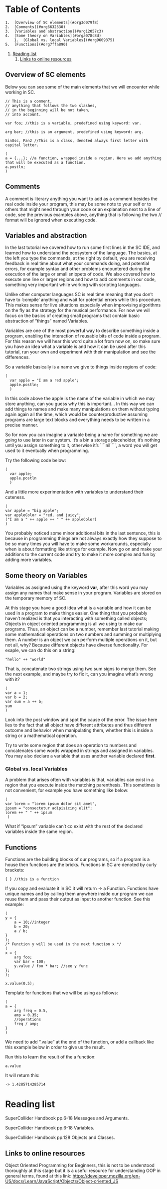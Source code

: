 
# Table of Contents

    1.  [Overview of SC elements](#org3d079f8)
    2.  [Comments](#org6632530)
    3.  [Variables and abstraction](#org12057c3)
    4.  [Some theory on Variables](#orga078c8d)
        1.  [Global vs. local Variables](#org9609375)
    5.  [Functions](#org7ffa890)
1.  [Reading list](#org91024ac)
    1.  [Links to online resources](#org99ff975)



<a id="org3d079f8"></a>

## Overview of SC elements

Below you can see some of the main elements that we will encounter while working in SC.

    // This is a comment,
    // anything that follows the two slashes,
    // in the beginning will be not taken,
    // into account.
    
    var foo; //this is a variable, predefined using keyword: var.
    
    arg bar; //this is an argument, predefined using keyword: arg.
    
    SinOsc, Pan2 //This is a class, denoted always first letter with capital letter.
    
    (
    a = {...}; //a function, wrapped inside a region. Here we add anything that will be executed as a function.
    a.postln;
    )


<a id="org6632530"></a>

## Comments

A comment is literary anything you want to add as a comment besides the real code inside your program, this may be some note to your self or to others that might need through your code or an explanation next to a line of code, see the previous examples above, anything that is following the two // format will be ignored when executing code.


<a id="org12057c3"></a>

## Variables and abstraction

In the last tutorial we covered how to run some first lines in the SC
IDE, and learned how to understand the ecosystem of the language. The
basics, at the left you type the commands, at the right by default, you
are receiving feedback in real time about what your commands doing, and
potential errors, for example syntax and other problems encountered
during the execution of the large or small snippets of code. We also
covered how to execute one line or larger regions and how to add
comments in our code, something very important while working with
scripting languages.

Unlike other computer languages SC is real time meaning that you don&rsquo;t
have to &rsquo;compile&rsquo; anything and wait for potential errors while this
procedure. This makes sense for live situations especially when
improvising algorithms on the fly as the strategy for the musical
performance. For now we will focus
on the basics of creating small programs that contain basic abstraction
of &ldquo;things&rdquo; named Variables.

Variables are one of the most powerful way to describe something inside
a program, enabling the interaction of reusable bits of
code inside a program. For this reason we will hear this word quite a
lot from now on, so make sure you have an idea what a variable is and
how it can be used after this tutorial, run your own and experiment with
their manipulation and see the differences.

So a variable basically is a name we give to things inside regions of
code:

    (
      var apple = "I am a red apple";
      apple.postln;
      )

In this code above the apple is the name of the variable in which we may store
anything, can you guess why this is important&#x2026; In
this way we can add things to names and make many manipulations on them
without typing again again all the time, which would be
counterproductive assuming programs are large text blocks and everything
needs to be written in a precise manner.

So for now you can imagine a variable being a name for something we are
going to use later in our system. It&rsquo;s a bin a storage placeholder, it&rsquo;s
nothing until you assign something to it, otherwise it&rsquo;s \`\`\`\`nil\`\`\`\`, a
word you will get used to it eventually when programming.

Try the following code below:

    (
      var apple;
      apple.postln
      )

And a little more experimentation with variables to understand their cuteness.

    (
    var apple = "big apple";
    var appleColor = "red, and juicy";
    ("I am a " ++ apple ++ " " ++ appleColor)
    )

You probably noticed some minor additional bits in the last sentence, this is because in programming things are not always exactly how they suppose to be so many times you will have to make some workarounds, especially when is about formatting like strings for example. Now go on and make your additions to the current code and try to make it more complex and fun by adding more variables.


<a id="orga078c8d"></a>

## Some theory on Variables

Variables as assigned using the keyword **var**, after this word you may assign any names that make sense in your program. Variables are stored on the temporary memory of SC.

At this stage you have a good idea what is a variable and how it can be
used in a program to make things easier. One thing that you probably
haven&rsquo;t realized is that you interacting with something called objects;
Objects in object oriented programming is all we using to make our
programs. Thus, an object can be a number, remember last tutorial making
some mathematical operations on two numbers and summing or multiplying
them. A number is an object we can perform multiple operations on it,
but not all, why? Because different objects have diverse functionality.
For exaple, we can do this on a string:

    "hello" ++ "world"

That is, concatenate two strings using two sum signs to merge them. See
the next example, and maybe try to fix it, can you imagine what&rsquo;s wrong
with it?

    (
    var a = 1;
    var b = 2;
    var sum = a ++ b;
    sum
    )

Look into the post window and spot the cause of the error.
The issue here lies to the fact that all object have different
attributes and thus different outcome and behavior when manipulating
them, whether this is inside a string or a mathematical operation.

Try to write some region that does an operation to numbers and
concatenates some words wrapped in strings and assigned in variables.
You may also declare a variable that uses another variable declared
**first**.


<a id="org9609375"></a>

### Global vs. local Variables

A problem that arises often with variables is that, variables can exist in a region that you execute inside the matching parenthesis. This sometimes is not convenient, for example you have something like below:

    (
    var lorem = "lorem ipsum dolor sit amet",
    ipsum = "consectetur adipisicing elit";
    lorem ++ " " ++ ipsum
     )

What if &ldquo;ipsum&rdquo; variable can&rsquo;t co exist with the rest of the
declared variables inside the same region.


<a id="org7ffa890"></a>

## Functions

Functions are the building blocks of our programs, so if a program is a
house then functions are the bricks. Functions in SC are denoted by
curly brackets:

    { } //this is a function

If you copy and evaluate it in SC it will return <span class="underline">-> a Function</span>.
Functions have unique names and by calling them anywhere inside our
program we can reuse them and pass their output as input to another
function. See this example:

    (
    y = {
    	a = 10;//integer
    	b = 20;
    	a / b;
    }
    );
    /* Function y will be used in the next function x */
    (
    x = {
    	arg foo;
    	var bar = 100;
    	y.value / foo * bar; //see y func
    };
    );
    
    x.value(0.5);

Template for functions that we will be using as follows:

    (
    a = {
    	arg freq = 0.5,
    	amp = 0.35;
    	//operations
    	freq / amp;
    }
    )

We need to add &ldquo;.value&rdquo; at the end of the function, or add a callback like this example below in order to give us the result.

Run this to learn the result of the <span class="underline">a</span> function:

    a.value

It will return this:

    -> 1.4285714285714


<a id="org91024ac"></a>

# Reading list

SuperCollider Handbook pp.6-18 <span class="underline">Messages and Arguments</span>.

SuperCollider Handbook pp.6-18 <span class="underline">Variables</span>.

SuperCollider Handbook pp.128 <span class="underline">Objects and Classes</span>.


<a id="org99ff975"></a>

## Links to online resources

Object Oriented Programming for Beginners, this is not to be understood thoroughly at this stage but it is a useful resource for understanding OOP in general terms, found at this link:
<https://developer.mozilla.org/en-US/docs/Learn/JavaScript/Objects/Object-oriented_JS>

